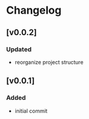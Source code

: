 # Changelog

## [v0.0.2]

### Updated

- reorganize project structure

## [v0.0.1]

### Added

- initial commit
